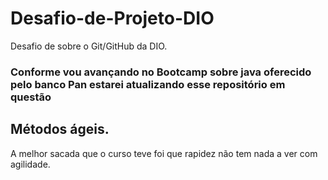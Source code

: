 # Desafio-de-Projeto-DIO
Desafio de sobre o Git/GitHub da DIO.

### Conforme vou avançando no Bootcamp sobre java oferecido pelo banco Pan estarei atualizando esse repositório em questão

## Métodos ágeis.
A melhor sacada que o curso teve foi que rapidez não tem nada a ver com agilidade.
